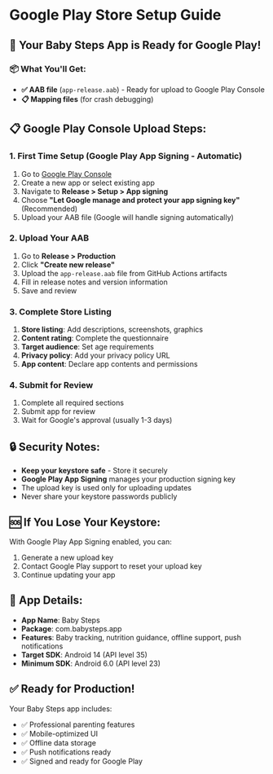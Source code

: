 # Google Play Store Setup Guide

## 🚀 Your Baby Steps App is Ready for Google Play!

### 📦 What You'll Get:
- **✅ AAB file** (`app-release.aab`) - Ready for upload to Google Play Console
- **📋 Mapping files** (for crash debugging)

## 📋 Google Play Console Upload Steps:

### 1. **First Time Setup (Google Play App Signing - Automatic)**
1. Go to [Google Play Console](https://play.google.com/console)
2. Create a new app or select existing app
3. Navigate to **Release > Setup > App signing**
4. Choose **"Let Google manage and protect your app signing key"** (Recommended)
5. Upload your AAB file (Google will handle signing automatically)

### 2. **Upload Your AAB**
1. Go to **Release > Production**
2. Click **"Create new release"**
3. Upload the `app-release.aab` file from GitHub Actions artifacts
4. Fill in release notes and version information
5. Save and review

### 3. **Complete Store Listing**
1. **Store listing**: Add descriptions, screenshots, graphics
2. **Content rating**: Complete the questionnaire
3. **Target audience**: Set age requirements
4. **Privacy policy**: Add your privacy policy URL
5. **App content**: Declare app contents and permissions

### 4. **Submit for Review**
1. Complete all required sections
2. Submit app for review
3. Wait for Google's approval (usually 1-3 days)

## 🔒 Security Notes:
- **Keep your keystore safe** - Store it securely
- **Google Play App Signing** manages your production signing key
- The upload key is used only for uploading updates
- Never share your keystore passwords publicly

## 🆘 If You Lose Your Keystore:
With Google Play App Signing enabled, you can:
1. Generate a new upload key
2. Contact Google Play support to reset your upload key
3. Continue updating your app

## 📱 App Details:
- **App Name**: Baby Steps
- **Package**: com.babysteps.app  
- **Features**: Baby tracking, nutrition guidance, offline support, push notifications
- **Target SDK**: Android 14 (API level 35)
- **Minimum SDK**: Android 6.0 (API level 23)

## ✅ Ready for Production!
Your Baby Steps app includes:
- ✅ Professional parenting features
- ✅ Mobile-optimized UI
- ✅ Offline data storage
- ✅ Push notifications ready
- ✅ Signed and ready for Google Play